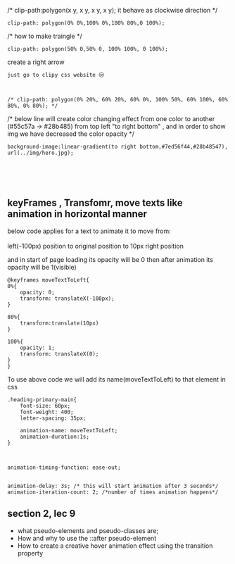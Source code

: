 /* clip-path:polygon(x y, x y, x y, x y);  it behave as clockwise direction  */

    clip-path: polygon(0% 0%,100% 0%,100% 80%,0 100%);



/* how to make traingle */

    clip-path: polygon(50% 0,50% 0, 100% 100%, 0 100%);

create a right arrow 

    just go to clipy css website 😒



    /* clip-path: polygon(0% 20%, 60% 20%, 60% 0%, 100% 50%, 60% 100%, 60% 80%, 0% 80%); */



/* below line will create color changing effect from one color to another (#55c57a  -> #28b485) from top left "to right bottom" , and in order to show img we have decreased the color opacity */

    background-image:linear-gradient(to right bottom,#7ed56f44,#28b48547), url(../img/hero.jpg); 



<br>
<br>

<br>


  ## keyFrames , Transfomr, move texts like animation in horizontal manner

below code applies for a text to animate it to move from:<br><br>
 left(-100px) position to original position to 10px right position

 and in start of page loading its opacity will be 0 then after animation its opacity will be 1(visible)

    @keyframes moveTextToLeft{
    0%{
        opacity: 0;
        transform: translateX(-100px);
    }

    80%{
        transform:translate(10px)
    }

    100%{
        opacity: 1;
        transform: translateX(0);
    }
    }

To use above code we will add its name(moveTextToLeft) to that element in css


    .heading-primary-main{
        font-size: 60px;
        font-weight: 400;
        letter-spacing: 35px;
        
        animation-name: moveTextToLeft;
        animation-duration:1s;
    }



    animation-timing-function: ease-out; 


    animation-delay: 3s; /* this will start animation after 3 seconds*/
    animation-iteration-count: 2; /*number of times animation happens*/



## section 2, lec 9

* what pseudo-elements and pseudo-classes are;
* How and why to use the ::after pseudo-element
* How to create a creative hover animation effect using the transition property


